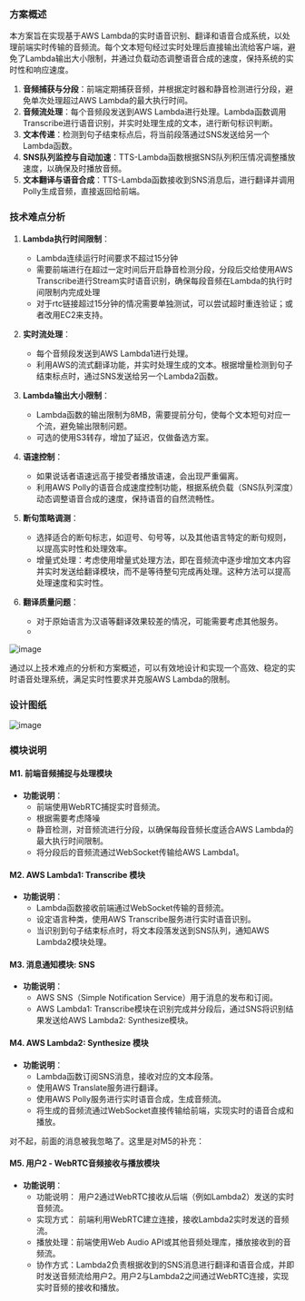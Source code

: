 

### 方案概述

本方案旨在实现基于AWS Lambda的实时语音识别、翻译和语音合成系统，以处理前端实时传输的音频流。每个文本短句经过实时处理后直接输出流给客户端，避免了Lambda输出大小限制，并通过负载动态调整语音合成的速度，保持系统的实时性和响应速度。
1. **音频捕获与分段**：前端定期捕获音频，并根据定时器和静音检测进行分段，避免单次处理超过AWS Lambda的最大执行时间。
2. **音频流处理**：每个音频段发送到AWS Lambda进行处理。Lambda函数调用Transcribe进行语音识别，并实时处理生成的文本，进行断句标识判断。
3. **文本传递**：检测到句子结束标点后，将当前段落通过SNS发送给另一个Lambda函数。
4. **SNS队列监控与自动加速**：TTS-Lambda函数根据SNS队列积压情况调整播放速度，以确保及时播放音频。
5. **文本翻译与语音合成**：TTS-Lambda函数接收到SNS消息后，进行翻译并调用Polly生成音频，直接返回给前端。

### 技术难点分析

1. **Lambda执行时间限制**：
   - Lambda连续运行时间要求不超过15分钟
   - 需要前端进行在超过一定时间后开启静音检测分段，分段后交给使用AWS Transcribe进行Stream实时语音识别，确保每段音频在Lambda的执行时间限制内完成处理
   - 对于rtc链接超过15分钟的情况需要单独测试，可以尝试超时重连验证；或者改用EC2来支持。

2. **实时流处理**：
   - 每个音频段发送到AWS Lambda1进行处理。
   - 利用AWS的流式翻译功能，并实时处理生成的文本。根据增量检测到句子结束标点时，通过SNS发送给另一个Lambda2函数。

3. **Lambda输出大小限制**：
   - Lambda函数的输出限制为8MB，需要提前分句，使每个文本短句对应一个流，避免输出限制问题。
   - 可选的使用S3转存，增加了延迟，仅做备选方案。

4. **语速控制**：
   - 如果说话者语速远高于接受者播放语速，会出现严重偏离。
   - 利用AWS Polly的语音合成速度控制功能，根据系统负载（SNS队列深度）动态调整语音合成的速度，保持语音的自然流畅性。

5. **断句策略调测**：
    - 选择适合的断句标志，如逗号、句号等，以及其他语言特定的断句规则，以提高实时性和处理效率。
    - 增量式处理：考虑使用增量式处理方法，即在音频流中逐步增加文本内容并实时发送给翻译模块，而不是等待整句完成再处理。这种方法可以提高处理速度和实时性。

5. **翻译质量问题**：
   - 对于原始语言为汉语等翻译效果较差的情况，可能需要考虑其他服务。
   - 
![image](https://github.com/user-attachments/assets/66ccd37d-f105-42ed-82d7-b04257ea640c)

通过以上技术难点的分析和方案概述，可以有效地设计和实现一个高效、稳定的实时语音处理系统，满足实时性要求并克服AWS Lambda的限制。
### 设计图纸
 ![image](https://github.com/user-attachments/assets/7f603207-c4eb-4960-bbeb-4fe09f818deb)

### 模块说明

#### M1. 前端音频捕捉与处理模块

- **功能说明**：
  - 前端使用WebRTC捕捉实时音频流。
  - 根据需要考虑降噪
  - 静音检测，对音频流进行分段，以确保每段音频长度适合AWS Lambda的最大执行时间限制。
  - 将分段后的音频流通过WebSocket传输给AWS Lambda1。

#### M2. AWS Lambda1: Transcribe 模块

- **功能说明**：
  - Lambda函数接收前端通过WebSocket传输的音频流。
  - 设定语言种类，使用AWS Transcribe服务进行实时语音识别。
  - 当识别到句子结束标点时，将文本段落发送到SNS队列，通知AWS Lambda2模块处理。

#### M3. 消息通知模块: SNS

- **功能说明**：
  - AWS SNS（Simple Notification Service）用于消息的发布和订阅。
  - AWS Lambda1: Transcribe模块在识别完成并分段后，通过SNS将识别结果发送给AWS Lambda2: Synthesize模块。

#### M4. AWS Lambda2: Synthesize 模块

- **功能说明**：
  - Lambda函数订阅SNS消息，接收对应的文本段落。
  - 使用AWS Translate服务进行翻译。
  - 使用AWS Polly服务进行实时语音合成，生成音频流。
  - 将生成的音频流通过WebSocket直接传输给前端，实现实时的语音合成和播放。

对不起，前面的消息被我忽略了。这里是对M5的补充：

#### M5. 用户2 - WebRTC音频接收与播放模块
- **功能说明**：
  - 功能说明： 用户2通过WebRTC接收从后端（例如Lambda2）发送的实时音频流。
  - 实现方式： 前端利用WebRTC建立连接，接收Lambda2实时发送的音频流。
  - 播放处理：前端使用Web Audio API或其他音频处理库，播放接收到的音频流。
  - 协作方式：Lambda2负责根据收到的SNS消息进行翻译和语音合成，并即时发送音频流给用户2。用户2与Lambda2之间通过WebRTC连接，实现实时音频的接收和播放。


